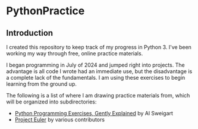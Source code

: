 # PythonPractice
## Introduction
I created this repository to keep track of my progress in Python 3. I've been working my way through free, online practice materials.

I began programming in July of 2024 and jumped right into projects. The advantage is all code I wrote had an immediate use, but the disadvantage is a complete lack of the fundamentals. I am using these exercises to begin learning from the ground up.

The following is a list of where I am drawing practice materials from, which will be organized into subdirectories:
- [Python Programming Exercises, Gently Explained](https://inventwithpython.com/pythongently/) by Al Sweigart
- [Project Euler](https://projecteuler.net/) by various contributors
